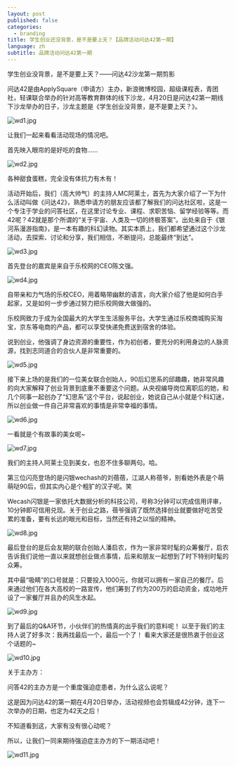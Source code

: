 ```yaml
---
layout: post
published: false
categories:
  - branding
title: 学生创业还没背景，是不是要上天？【品牌活动问达42第一期】
language: zh
subtitle: 品牌活动问达42第一期
---
```

学生创业没背景，是不是要上天？——问达42沙龙第一期剪影

问达42是由ApplySquare（申请方）主办，新浪微博校园，超级课程表，青团社，轻课联合举办的针对高等教育群体的线下沙龙，4月20日是问达42第一期线下沙龙举办的日子，沙龙主题是《学生创业没背景，是不是要上天？》。

![wd1.jpg]({{site.baseurl}}/image/wd1.jpg)

让我们一起来看看活动现场的情况吧。
 
首先映入眼帘的是好吃的食物……

![wd2.jpg]({{site.baseurl}}/image/wd2.jpg)

各种甜食蛋糕，完全没有体抗力有木有！
 
活动开始后，我们（高大帅气）的主持人MC阿莱士，首先为大家介绍了一下为什么活动叫做《问达42》，熟悉申请方的朋友应该都了解我们的问达社区啦，这是一个专注于学业的问答社区，在这里讨论专业、课程、求职苦恼、留学经验等等。而42呢？42就是那个所谓的“关于宇宙、人类及一切的终极答案”。出处来自于《银河系漫游指南》，是一本有趣的科幻读物。其实本质上，我们都希望通过这个沙龙活动，去探索、讨论和分享，我们相信，不断提问，总能最终“到达”。

![wd3.jpg]({{site.baseurl}}/image/wd3.jpg)

首先登台的嘉宾是来自于乐校网的CEO陈文强。

![wd4.jpg]({{site.baseurl}}/image/wd4.jpg)

自带亲和力气场的乐校CEO，用着略带幽默的语言，向大家介绍了他是如何白手起家，又是如何一步步通过努力把乐校网做大做强的。

乐校网致力于成为全国最大的大学生生活服务平台。大学生通过乐校商城购买淘宝，京东等电商的产品，都可以享受快递免费送到宿舍的体验。

说到创业，他强调了身边资源的重要性，作为初创者，要充分的利用身边的人脉资源，找到志同道合的合伙人是非常重要的。

![wd5.jpg]({{site.baseurl}}/image/wd5.jpg)

接下来上场的是我们的一位美女联合创始人，90后幻思系的邱趣趣，她非常风趣的向大家解释了创业背景到底重不重要这个问题。从央视编导岗位离职后的她，和几个同事一起创办了“幻思系”这个平台，说起创业，她说自己从小就是个科幻迷，所以创业做一件自己非常喜欢的事情是非常幸福的事情。

![wd6.jpg]({{site.baseurl}}/image/wd6.jpg)

一看就是个有故事的美女呢~

![wd7.jpg]({{site.baseurl}}/image/wd7.jpg)

我们的主持人阿莱士见到美女，也忍不住多聊两句。哈。
 
第三位闪亮登场的是闪银wechash的刘蓓蓓，江湖人称蓓爷，别看她外表是个萌萌哒90后，但其实内心是个粗犷的汉子呢。笑

Wecash闪银是一家依托大数据分析的科技公司，号称3分钟可以完成信用评审，10分钟即可信用兑现。关于创业之路，蓓爷强调了既然选择创业就要做好吃苦受累的准备，要有长远的眼光和目标，当然还有持之以恒的精神。

![wd8.jpg]({{site.baseurl}}/image/wd8.jpg)

最后登台的是后会友期的联合创始人潘启农，作为一家非常时髦的众筹餐厅，启农告诉我们说他一直以来就想创业做点事情，后来和朋友一起想到了时下特别时髦的众筹。

其中最“吸睛”的口号就是：只要投入1000元，你就可以拥有一家自己的餐厅。后来通过他们在各大高校的一路宣传，他们筹到了约为200万的启动资金，成功地开设了一家餐厅并且办的风生水起。

![wd9.jpg]({{site.baseurl}}/image/wd9.jpg)

到了最后的Q&A环节，小伙伴们的热情真的出乎我们的意料呢！
以至于我们的主持人说了好多次：我再找最后一个，最后一个了！
看来大家还是很热衷于创业这个话题的~

![wd10.jpg]({{site.baseurl}}/image/wd10.jpg)

关于主办方：

问答42的主办方是一个重度强迫症患者，为什么这么说呢？

这是因为问达42的第一期在4月20日举办，活动视频也会剪辑成42分钟，连下一次举办的日期，也定为42天之后！

不知道看到这，大家有没有很心动呢？

所以，让我们一同来期待强迫症主办方的下一期活动吧！

![wd11.jpg]({{site.baseurl}}/image/wd11.jpg)



